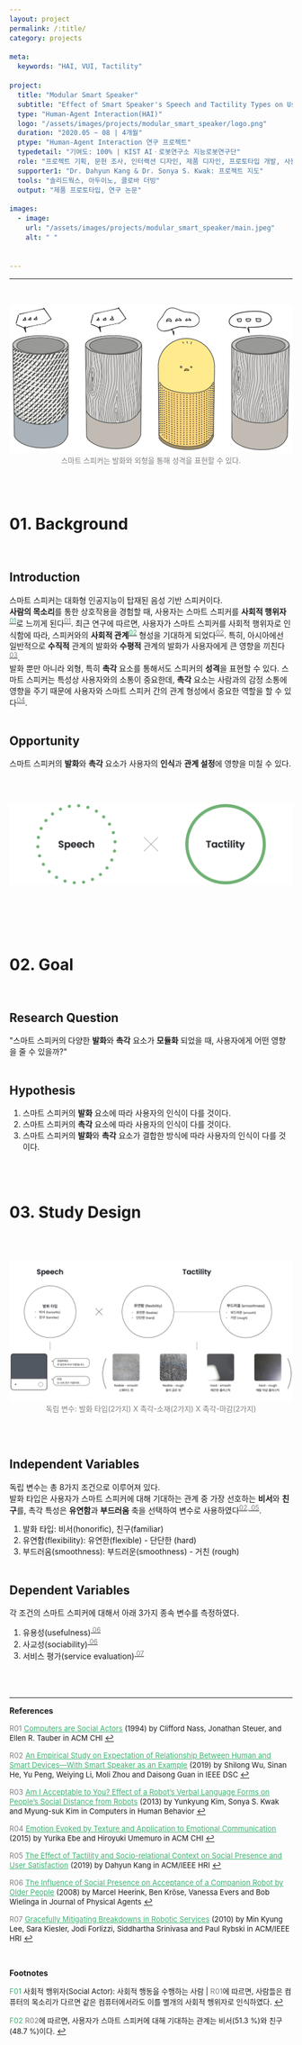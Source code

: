 ```yaml
---
layout: project
permalink: /:title/
category: projects

meta:
  keywords: "HAI, VUI, Tactility"

project:
  title: "Modular Smart Speaker"
  subtitle: "Effect of Smart Speaker's Speech and Tactility Types on Users' Perception"
  type: "Human-Agent Interaction(HAI)"
  logo: "/assets/images/projects/modular_smart_speaker/logo.png"
  duration: "2020.05 ~ 08 | 4개월"
  ptype: "Human-Agent Interaction 연구 프로젝트"
  typedetail: "기여도: 100% | KIST AIㆍ로봇연구소 지능로봇연구단"
  role: "프로젝트 기획, 문헌 조사, 인터랙션 디자인, 제품 디자인, 프로토타입 개발, 사용자 조사, 데이터 분석"
  supporter1: "Dr. Dahyun Kang & Dr. Sonya S. Kwak: 프로젝트 지도"
  tools: "솔리드웍스, 아두이노, 클로바 더빙"
  output: "제품 프로토타입, 연구 논문"

images:
  - image:
    url: "/assets/images/projects/modular_smart_speaker/main.jpeg"
    alt: " "


---
```

---
<br>
<!-- ![background](/assets/images/projects/modular_smart_speaker/bg.png) -->
<p align="center">
  <img src="/assets/images/projects/modular_smart_speaker/bg.png">
  <br>
  <font size="2em" color="gray">스마트 스피커는 발화와 외형을 통해 성격을 표현할 수 있다.</font>
</p>
<br><br>

# 01. Background
<br>

## Introduction
스마트 스피커는 대화형 인공지능이 탑재된 음성 기반 스피커이다.  
**사람의 목소리**를 통한 상호작용을 경험할 때, 사용자는 스마트 스피커를 **사회적 행위자**<sup id="F01">[<span style="color:MediumSeaGreen">01</span>](#footnote_1)</sup>로 느끼게 된다<sup id="R01">[<span style="color:gray">01</span>](#reference_1)</sup>.
최근 연구에 따르면, 사용자가 스마트 스피커를 사회적 행위자로 인식함에 따라, 스피커와의 **사회적 관계**<sup id="F02">[<span style="color:MediumSeaGreen">02</span>](#footnote_2)</sup> 형성을 기대하게 되었다<sup id="R02">[<span style="color:gray">02</span>](#reference_2)</sup>.
특히, 아시아에선 일반적으로 **수직적** 관계의 발화와 **수평적** 관계의 발화가 사용자에게 큰 영향을 끼친다<sup id="R03">[<span style="color:gray">03</span>](#reference_3)</sup>.  
발화 뿐만 아니라 외형, 특히 **촉각** 요소를 통해서도 스피커의 **성격**을 표현할 수 있다. 스마트 스피커는 특성상 사용자와의 소통이 중요한데, **촉각** 요소는 사람과의 감정 소통에 영향을 주기 때문에 사용자와 스마트 스피커 간의 관계 형성에서 중요한 역할을 할 수 있다<sup id="R04">[<span style="color:gray">04</span>](#reference_4)</sup>.
<br><br>

## Opportunity
스마트 스피커의 **발화**와 **촉각** 요소가 사용자의 **인식**과 **관계 설정**에 영향을 미칠 수 있다.
<br><br>

<br>
<p align="center">
  <img src="/assets/images/projects/modular_smart_speaker/goal.png">
</p>
<br><br><br><br>

# 02. Goal
<br>

## Research Question
"스마트 스피커의 다양한 **발화**와 **촉각** 요소가 **모듈화** 되었을 때, 사용자에게 어떤 영향을 줄 수 있을까?"
<br><br>

## Hypothesis
01. 스마트 스피커의 **발화** 요소에 따라 사용자의 인식이 다를 것이다.   
02. 스마트 스피커의 **촉각** 요소에 따라 사용자의 인식이 다를 것이다.
03. 스마트 스피커의 **발화**와 **촉각** 요소가 결합한 방식에 따라 사용자의 인식이 다를 것이다.
<br><br><br><br>

# 03. Study Design
<br>

<br>
<p align="center">
  <img src="/assets/images/projects/modular_smart_speaker/sd.png">
  <br>
  <font size="2em" color="gray">독립 변수: 발화 타입(2가지) X 촉각-소재(2가지) X 촉각-마감(2가지)</font>
</p>
<br><br>

## Independent Variables
독립 변수는 총 8가지 조건으로 이루어져 있다.  
발화 타입은 사용자가 스마트 스피커에 대해 기대하는 관계 중 가장 선호하는 **비서**와 **친구**를, 촉각 특성은 **유연함**과 **부드러움** 축을 선택하여 변수로 사용하였다<sup id="R02">[<span style="color:gray">02,</span>](#reference_2)</sup><sup id="R05">[<span style="color:gray"> 05</span>](#reference_5)</sup>.
01. 발화 타입: 비서(honorific), 친구(familiar)
02. 유연함(flexibility): 유연한(flexible) - 단단한 (hard)
03. 부드러움(smoothness): 부드러운(smoothness) - 거친 (rough)
<br><br>

## Dependent Variables
각 조건의 스마트 스피커에 대해서 아래 3가지 종속 변수를 측정하였다.
01. 유용성(usefulness)<sup id="R06">[<span style="color:gray"> 06</span>](#reference_6)</sup>
02. 사교성(sociability)<sup id="R06">[<span style="color:gray"> 06</span>](#reference_6)</sup>
03. 서비스 평가(service evaluation)<sup id="R07">[<span style="color:gray"> 07</span>](#reference_7)</sup>
<br><br><br><br>

---  
**References**  

<a name="reference_1"><font size="2em" color="gray">R01</font></a> [<font size="2em" color="MediumSeaGreen"><u>Computers are Social Actors</u></font>](https://dl.acm.org/doi/pdf/10.1145/191666.191703?casa_token=Ph6JIPBbi6sAAAAA:rDnf5ZB5GIT8Cf3UspKgsKJ2baMo90f-rzQg5cfUKtwgVw33foZhfk64SlN9rXufHXMYfbvy3h8Alw) <font size="2em">(1994) by Clifford Nass, Jonathan Steuer, and Ellen R. Tauber in ACM CHI</font> [↩](#R01)  

<a name="reference_2"><font size="2em" color="gray">R02</font></a> [<font size="2em" color="MediumSeaGreen"><u>An Empirical Study on Expectation of Relationship Between Human and Smart Devices—With Smart Speaker as an Example</u></font>](https://ieeexplore.ieee.org/abstract/document/8923391?casa_token=QzXdhmdq7gQAAAAA:RWJ_Fg1L9h07OJhmod52uaqrCiVvr1wOUbln4MoP5JhUC-ikQ4Av19w07AYYwGSnunC0uHY_xA) <font size="2em">(2019) by Shilong Wu, Sinan He, Yu Peng, Weiying Li, Moli Zhou and Daisong Guan in IEEE DSC</font> [↩](#R02)

<a name="reference_3"><font size="2em" color="gray">R03</font></a> [<font size="2em" color="MediumSeaGreen"><u>Am I Acceptable to You? Effect of a Robot’s Verbal Language Forms on People’s Social Distance from Robots</u></font>](https://www.sciencedirect.com/science/article/pii/S0747563212002695?casa_token=xOkGbYxtMEEAAAAA:SRxRnyczyIb_fAgdEbLSgjopSu-0gdWXfGZ1DHCuu5WLiPhjftr2D1FDaAxl9dFL_Lt0Is2vQg) <font size="2em">(2013) by Yunkyung Kim, Sonya S. Kwak and Myung-suk Kim in Computers in Human Behavior</font> [↩](#R03)

<a name="reference_4"><font size="2em" color="gray">R04</font></a> [<font size="2em" color="MediumSeaGreen"><u>Emotion Evoked by Texture and Application to Emotional Communication</u></font>](https://dl.acm.org/doi/abs/10.1145/2702613.2732768?casa_token=o5DfBNDSsUEAAAAA:5eml-ZQAGe_wtSTCuVEqHH1fvTQNMvEm7NUwnwhJNwlgC5MtcNBle44IeGD8jtQsYr3LzjlG4FzjBw) <font size="2em">(2015) by Yurika Ebe and Hiroyuki Umemuro in ACM CHI</font> [↩](#R04)

<a name="reference_5"><font size="2em" color="gray">R05</font></a> [<font size="2em" color="MediumSeaGreen"><u>The Effect of Tactility and Socio-relational Context on Social Presence and User Satisfaction</u></font>](https://ieeexplore.ieee.org/abstract/document/8673144?casa_token=BLle6bmdd8EAAAAA:9HpWZQPZ370QWDXkiNMqCZ_mrJLlv1XdAWUvKpfN9WPeTXgIHMjnzxW7buGlbXsga8YBv7Cfrg) <font size="2em">(2019) by Dahyun Kang in ACM/IEEE HRI</font> [↩](#R05)

<a name="reference_6"><font size="2em" color="gray">R06</font></a> [<font size="2em" color="MediumSeaGreen"><u>The Influence of Social Presence on Acceptance of a Companion Robot by Older People</u></font>](http://rua.ua.es/dspace/handle/10045/12586) <font size="2em">(2008) by Marcel Heerink, Ben Kröse, Vanessa Evers and Bob Wielinga in Journal of Physical Agents</font> [↩](#R06)

<a name="reference_7"><font size="2em" color="gray">R07</font></a> [<font size="2em" color="MediumSeaGreen"><u>Gracefully Mitigating Breakdowns in Robotic Services</u></font>](https://ieeexplore.ieee.org/abstract/document/5453195?casa_token=JTOK68MWehYAAAAA:d1dfksRzdu3tRLLPbKT49SyONP6nNbkArDvRwkgO8PwTVTiu1nbb3UReQMhX_mqjBztVky_fJA) <font size="2em">(2010) by Min Kyung Lee, Sara Kiesler, Jodi Forlizzi, Siddhartha Srinivasa and Paul Rybski in ACM/IEEE HRI</font> [↩](#R07)

<br>

**Footnotes**  

<a name="footnote_1"><font size="2em" color="MediumSeaGreen">F01</font></a> <font size="2em">사회적 행위자(Social Actor): 사회적 행동을 수행하는 사람 | <font color="gray">R01</font>에 따르면, 사람들은 컴퓨터의 목소리가 다르면 같은 컴퓨터에서라도 이를 별개의 사회적 행위자로 인식하였다.</font> [↩](#F01)  

<a name="footnote_2"><font size="2em" color="MediumSeaGreen">F02</font></a> <font size="2em"> <font color="gray">R02</font>에 따르면, 사용자가 스마트 스피커에 대해 기대하는 관계는 비서(51.3 %)와 친구(48.7 %)이다.</font> [↩](#F02)

<br><br><br>
